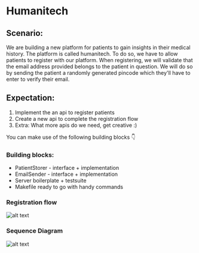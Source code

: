 # Humanitech

## Scenario:

We are building a new platform for patients to gain insights in their medical history. The platform is called
humanitech. To do so, we have to allow
patients to register with our platform. When registering, we will validate that the email address provided belongs to
the patient in question. We will do so by sending the patient a randomly generated pincode which they'll have to enter
to verify their email.

## Expectation:

1. Implement the an api to register patients
2. Create a new api to complete the registration flow
3. Extra: What more apis do we need, get creative :)

You can make use of the following building blocks 👇

### Building blocks:

- PatientStorer - interface + implementation
- EmailSender - interface + implementation
- Server boilerplate + testsuite
- Makefile ready to go with handy commands

### Registration flow

![alt text](docs/registration-flow.png)

### Sequence Diagram

![alt text](docs/sequence-diagram.png)